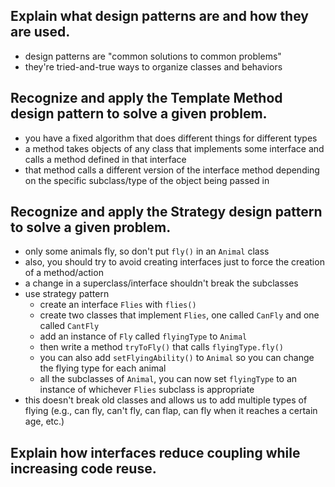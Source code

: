 ## Explain what design patterns are and how they are used.
- design patterns are "common solutions to common problems"
- they're tried-and-true ways to organize classes and behaviors

## Recognize and apply the Template Method design pattern to solve a given problem.
- you have a fixed algorithm that does different things for different types
- a method takes objects of any class that implements some interface and calls a method defined in that interface
- that method calls a different version of the interface method depending on the specific subclass/type of the object being passed in

## Recognize and apply the Strategy design pattern to solve a given problem.
- only some animals fly, so don't put `fly()` in an `Animal` class
- also, you should try to avoid creating interfaces just to force the creation of a method/action
- a change in a superclass/interface shouldn't break the subclasses
- use strategy pattern
    - create an interface `Flies` with `flies()`
    - create two classes that implement `Flies`, one called `CanFly` and one called `CantFly`
    - add an instance of `Fly` called `flyingType` to `Animal`
    - then write a method `tryToFly()` that calls `flyingType.fly()`
    - you can also add `setFlyingAbility()` to `Animal` so you can change the flying type for each animal
    - all the subclasses of `Animal`, you can now set `flyingType` to an instance of whichever `Flies` subclass is appropriate
- this doesn't break old classes and allows us to add multiple types of flying (e.g., can fly, can't fly, can flap, can fly when it reaches a certain age, etc.)

## Explain how interfaces reduce coupling while increasing code reuse.

